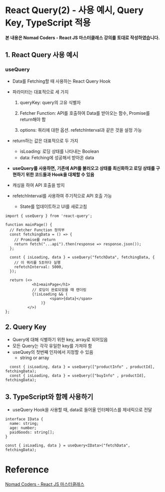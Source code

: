 # React Query(2) - 사용 예시, Query Key, TypeScript 적용

**본 내용은 Nomad Coders - React JS 마스터클래스 강의를 토대로 작성하였습니다.**



## 1. React Query 사용 예시

### useQuery

* Data를 Fetching할 때 사용하는 React Query Hook

* 파라미터는 대표적으로 세 가지

  1. queryKey: query의 고유 식별자

  2. Fetcher Function: API를 호출하여 Data를 받아오는 함수, Promise를 return해야 함
  3. options: 쿼리에 대한 옵션. refetchInterval과 같은 것을 설정 가능

* return하는 값은 대표적으로 두 가지

  * isLoading: 로딩 상태를 나타내는 Boolean
  * data: Fetching에 성공해서 받아온 data

* **useQuery를 사용하면, 기존에 API를 불러오고 상태를 최신화하고 로딩 상태를 구현하기 위한 코드들과 Hook을 대체할 수 있음**

* 캐싱을 하여 API 호출을 방지

* refetchInterval를 사용하여 주기적으로 API 호출 가능

  * State를 업데이트하고 UI를 새로고침

```React
import { useQuery } from 'react-query';

function mainPage() {
  // Fetcher Function 정의부
  const fetchingData = () => {
    // Promise를 return
  	return fetch("...api").then(response => response.json());
  };
  
  const { isLoading, data } = useQuery("fetchData", fetchingData, {
    // 이 쿼리를 5초마다 실행
    refetchInterval: 5000,
  });
  
  return (<>
          	<h1>mainPage</h1>
          	// 로딩이 완료되었을 때 렌더링
          	{!isLoading && (
         			<span>{data}</span>
         		)}
          </>)
};
```



## 2. Query Key

* Query에 대해 식별하기 위한 key, array로 되어있음
* 모든 Query는 각각 유일한 key를 가져야 함
* useQuey의 첫번째 인자에서 지정할 수 있음
  * string or array

```React
  const { isLoading, data } = useQuery(["productInfo" , productId], fetchingData);
  const { isLoading, data } = useQuery(["buyInfo" , productId], fetchingData);
```



## 3. TypeScript와 함께 사용하기

* useQuery Hook을 사용할 때, data로 들어올 인터페이스를 제네릭으로 전달

```React
interface IData {
  name: string;
  age: number;
  paidGoods: string[];
}

const { isLoading, data } = useQuery<IData>("fetchData", fetchingData);
```



# Reference

[Nomad Coders - React JS 마스터클래스](https://nomadcoders.co/react-masterclass/lobby)

